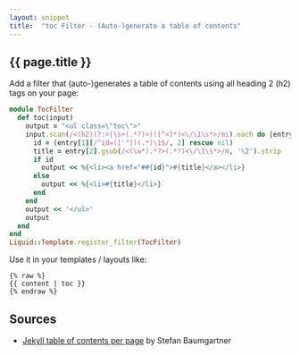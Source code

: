 ```yaml
---
layout: snippet
title:  "toc Filter - (Auto-)generate a table of contents"
---
```


## {{ page.title }}


Add a filter that (auto-)generates a table of contents
using all heading 2 (h2) tags on your page:


``` ruby
module TocFilter
  def toc(input)
    output = "<ul class=\"toc\">"
    input.scan(/<(h2)(?:>|\s+(.*?)>)([^<]*)<\/\1\s*>/mi).each do |entry|
      id = (entry[1][/^id=(['"])(.*)\1$/, 2] rescue nil)
      title = entry[2].gsub(/<(\w*).*?>(.*?)<\/\1\s*>/m, '\2').strip
      if id
        output << %{<li><a href="##{id}">#{title}</a></li>}
      else
        output << %{<li>#{title}</li>}
      end
    end
    output << '</ul>'
    output
  end
end
Liquid::Template.register_filter(TocFilter)
```

Use it in your templates / layouts like:


```
{% raw %}
{{ content | toc }}
{% endraw %}
```


## Sources

- [Jekyll table of contents per page](https://fettblog.eu/snippets/jekyll/table-of-contents/) by Stefan Baumgartner
